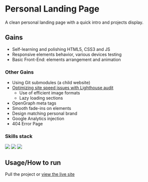 # Personal Landing Page
A clean personal landing page with a quick intro and projects display.<br>

## Gains
- Self-learning and polishing HTML5, CSS3 and JS
- Responsive elements behavior, various devices testing
- Basic Front-End: elements arrangement and animation

### Other Gains
- Using Git submodules (a child website)
- [Optimizing site speed issues with Lighthouse audit](https://pagespeed.web.dev/report?url=http%3A%2F%2Fwww.vnikolin.com%2F&form_factor=mobile)<br>
    - Use of efficient image formats
    - Lazy loading sections
- OpenGraph meta tags
- Smooth fade-ins on elements
- Design matching personal brand
- Google Analytics injection
- 404 Error Page

### Skills stack
![](https://img.shields.io/badge/HTML5-E34F26?style=for-the-badge&logo=html5&logoColor=white)
![](https://img.shields.io/badge/CSS3-1572B6?style=for-the-badge&logo=css3&logoColor=white)
![](https://img.shields.io/badge/JavaScript-323330?style=for-the-badge&logo=javascript&logoColor=F7DF1E)



## Usage/How to run
Pull the project or [view the live site](http://www.vnikolin.com/)
